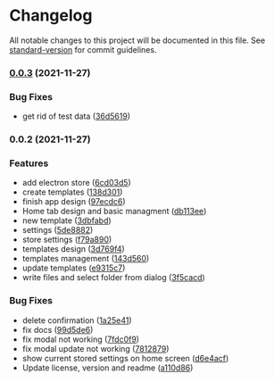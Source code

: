 # Changelog

All notable changes to this project will be documented in this file. See [standard-version](https://github.com/conventional-changelog/standard-version) for commit guidelines.

### [0.0.3](https://github.com/victorlopezalonso/serato-streaming/compare/v0.0.2...v0.0.3) (2021-11-27)


### Bug Fixes

* get rid of test data ([36d5619](https://github.com/victorlopezalonso/serato-streaming/commit/36d56193bf844c2c7a76bdc0dd8939ed52bfd2f4))

### 0.0.2 (2021-11-27)


### Features

* add electron store ([6cd03d5](https://github.com/victorlopezalonso/serato-streaming/commit/6cd03d5f2d4bd114162ec0ec95c1e5980420de06))
* create templates ([138d301](https://github.com/victorlopezalonso/serato-streaming/commit/138d301f78e1d40005b0c744b2bc2ad9ca3a8436))
* finish app design ([97ecdc6](https://github.com/victorlopezalonso/serato-streaming/commit/97ecdc66331b576b658fba101fe8442660306af4))
* Home tab design and basic managment ([db113ee](https://github.com/victorlopezalonso/serato-streaming/commit/db113eec98f3a07b9507d55469acc26a457919e9))
* new template ([3dbfabd](https://github.com/victorlopezalonso/serato-streaming/commit/3dbfabd9a015af91025511ba9bcf44afe911f8d6))
* settings ([5de8882](https://github.com/victorlopezalonso/serato-streaming/commit/5de8882159bce35f3320ed109831a03226d8b65a))
* store settings ([f79a890](https://github.com/victorlopezalonso/serato-streaming/commit/f79a890e85c55466e9b7caf6ce8694a37d73e301))
* templates design ([3d769f4](https://github.com/victorlopezalonso/serato-streaming/commit/3d769f47b970736d315b5fc5029658815c3c17df))
* templates management ([143d560](https://github.com/victorlopezalonso/serato-streaming/commit/143d560ac351af1cf8de176a653f136663517e52))
* update templates ([e9315c7](https://github.com/victorlopezalonso/serato-streaming/commit/e9315c7f0105c69c30e5374d6a133ea605aa208b))
* write files and select folder from dialog ([3f5cacd](https://github.com/victorlopezalonso/serato-streaming/commit/3f5cacd4d6e92cd979f888ea42ac963253ac5a21))


### Bug Fixes

* delete confirmation ([1a25e41](https://github.com/victorlopezalonso/serato-streaming/commit/1a25e4101acf7c28cc5b02cd446cbb90afaae7f8))
* fix docs ([99d5de6](https://github.com/victorlopezalonso/serato-streaming/commit/99d5de6bd0dabd1ff78e27d12db1c85f796f0711))
* fix modal not working ([7fdc0f9](https://github.com/victorlopezalonso/serato-streaming/commit/7fdc0f90e94f827ecc33b8e764f07562229f10dd))
* fix modal update not working ([7812879](https://github.com/victorlopezalonso/serato-streaming/commit/78128795de2b3e6b0bb043426f480267a80c7092))
* show current stored settings on home screen ([d6e4acf](https://github.com/victorlopezalonso/serato-streaming/commit/d6e4acff71dc02776e3c9b9db0c082b44f6a0c97))
* Update license, version and readme ([a110d86](https://github.com/victorlopezalonso/serato-streaming/commit/a110d868b0c0dd6571b3d10cda84839aed11c96a))
